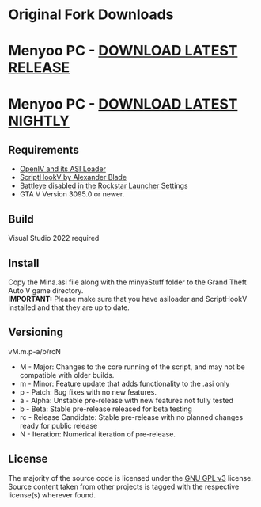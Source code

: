 # Original Fork Downloads
# Menyoo PC - [DOWNLOAD LATEST RELEASE](https://github.com/itsjustcurtis/MenyooSP/releases/latest/download/MenyooSP.zip)
# Menyoo PC - [DOWNLOAD LATEST NIGHTLY](https://github.com/itsjustcurtis/MenyooSP/releases/)

## Requirements
- [OpenIV and its ASI Loader](https://openiv.com/)
- [ScriptHookV by Alexander Blade](http://www.dev-c.com/gtav/scripthookv/)
- [Battleye disabled in the Rockstar Launcher Settings](https://staticg.sportskeeda.com/editor/2024/11/bdc35-17305620610616-1920.jpg)
- GTA V Version 3095.0 or newer.

## Build
Visual Studio 2022 required

## Install
 Copy the Mina.asi file along with the minyaStuff folder to the Grand Theft Auto V game directory.  
 **IMPORTANT:** Please make sure that you have asiloader and ScriptHookV installed and that they are up to date.

## Versioning
vM.m.p-a/b/rcN
- M - Major: Changes to the core running of the script, and may not be compatible with older builds.
- m - Minor: Feature update that adds functionality to the .asi only
- p - Patch: Bug fixes with no new features.
- a - Alpha: Unstable pre-release with new features not fully tested
- b - Beta: Stable pre-release released for beta testing
- rc - Release Candidate: Stable pre-release with no planned changes ready for public release
- N - Iteration: Numerical iteration of pre-release. 

## License
The majority of the source code is licensed under the [GNU GPL v3](LICENSE.txt) license.
Source content taken from other projects is tagged with the respective license(s) wherever found.
